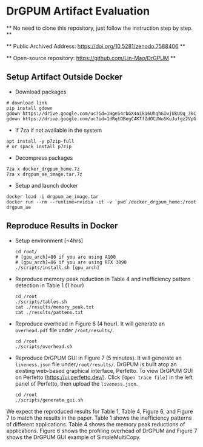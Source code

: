# DrGPUM Artifact Evaluation

** No need to clone this repository, just follow the instruction step by step. **


** Public Archived Address: https://doi.org/10.5281/zenodo.7588406 **

** Open-source repository: https://github.com/Lin-Mao/DrGPUM **

## Setup Artifact Outside Docker

* Download packages

```shell
# download link
pip install gdown
gdown https://drive.google.com/uc?id=1HgeS4rbGX4oik16UhqhGIwjUkUOq_3kC
gdown https://drive.google.com/uc?id=1dRqtDBegC4KTfZdOCUWuSKuJufgz2VpG
```

* If 7za if not available in the system
```shell
apt install -y p7zip-full
# or spack install p7zip
```

* Decompress packages
```shell
7za x docker_drgpum_home.7z
7za x drgpum_ae_image.tar.7z
```

* Setup and launch docker

```shell
docker load -i drgpum_ae_image.tar
docker run --rm --runtime=nvidia -it -v `pwd`/docker_drgpum_home:/root  drgpum_ae
```

## Reproduce Results in Docker

* Setup environment [~4hrs]

  ```shell
  cd root/
  # [gpu_arch]=80 if you are using A100
  # [gpu_arch]=86 if you are using RTX 3090
  ./scripts/install.sh [gpu_arch]
  ```

* Reproduce memory peak reduction in Table 4 and inefficiency pattern detection in Table 1 (1 hour)

  ```shell
  cd /root
  ./scripts/tables.sh
  cat ./results/memory_peak.txt
  cat ./results/pattens.txt
  ```

* Reproduce overhead in Figure 6 (4 hour). It will generate an `overhead.pdf` file under `/root/results/`.

  ```shell
  cd /root
  ./scripts/overhead.sh
  ```

* Reproduce DrGPUM GUI in Figure 7 (5 minutes). It will generate an `liveness.json` file under`/root/results/`. DrGPUM is built atop an existing web-based graphical interface, Perfetto. To view DrGPUM GUI on Perfetto (https://ui.perfetto.dev/). Click `[Open trace file]` in the left panel of Perfetto, then upload the `liveness.json`.

  ```shell
  cd /root
  ./scripts/generate_gui.sh
  ```

We expect the reproduced results for Table 1, Table 4, Figure 6, and Figure 7 to match the results in the paper. Table 1 shows the inefficiency patterns of different applications. Table 4 shows the memory peak reductions of applications. Figure 6 shows the profiling overhead of DrGPUM and Figure 7 shows the DrGPUM GUI example of SimpleMultiCopy.

